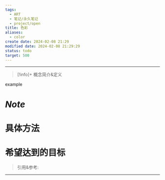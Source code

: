 ```yaml
---
tags:
  - ART
  - 笔记/永久笔记
  - project/open
title: 色彩
aliases:
  - color
create date: 2024-02-08 21:29
modified date: 2024-02-08 21:29:29
status: todo
target: 500
---
```



---
> [!info]+ 概念简介&定义
> 
example


# ***Note***


# 具体方法


# 希望达到的目标


> 引用&参考:
>[^1]:  


---

